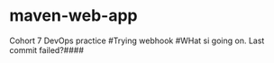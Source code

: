 # maven-web-app
Cohort 7 DevOps practice
#Trying webhook
#WHat si going on. Last commit failed?####
####
